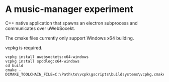 A music-manager experiment
==========================

C++ native application that spawns an electron subprocess and communicates over uWebSocekt.

The cmake files currently only support Windows x64 building.

vcpkg is required.

```
vcpkg install uwebsockets:x64-windows
vcpkg install spddlog:x64-windows
cd build
cmake -DCMAKE_TOOLCHAIN_FILE=C:\Path\to\vcpk\gscripts\buildsystems\vcpkg.cmake
```